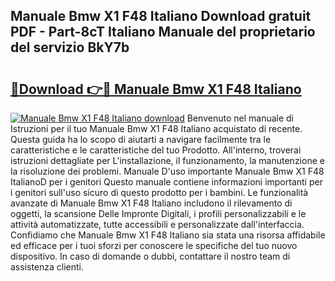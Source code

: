 ## Manuale Bmw X1 F48 Italiano Download gratuit PDF - Part-8cT Italiano Manuale del proprietario del servizio BkY7b

# <h2><a href="http://dfgivdb.blite.top/?on=Manuale+Bmw+X1+F48+Italiano">🔗Download 👉🔴 Manuale Bmw X1 F48 Italiano</a></h2>

[![Manuale Bmw X1 F48 Italiano download](https://i.imgur.com/lujVjoI.png)](http://dfgivdb.blite.top/?on=Manuale+Bmw+X1+F48+Italiano)
Benvenuto nel manuale di Istruzioni per il tuo Manuale Bmw X1 F48 Italiano acquistato di recente. Questa guida ha lo scopo di aiutarti a navigare facilmente tra le caratteristiche e le caratteristiche del tuo Prodotto. All'interno, troverai istruzioni dettagliate per L'installazione, il funzionamento, la manutenzione e la risoluzione dei problemi. Manuale D'uso importante Manuale Bmw X1 F48 ItalianoD per i genitori Questo manuale contiene informazioni importanti per i genitori sull'uso sicuro di questo prodotto per i bambini. Le funzionalità avanzate di Manuale Bmw X1 F48 Italiano includono il rilevamento di oggetti, la scansione Delle Impronte Digitali, i profili personalizzabili e le attività automatizzate, tutte accessibili e personalizzate dall'interfaccia. Confidiamo che Manuale Bmw X1 F48 Italiano sia stata una risorsa affidabile ed efficace per i tuoi sforzi per conoscere le specifiche del tuo nuovo dispositivo. In caso di domande o dubbi, contattare il nostro team di assistenza clienti.

